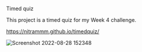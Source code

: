 Timed quiz

This project is a timed quiz for my Week 4 challenge.

https://nitrammm.github.io/timedquiz/

![Screenshot 2022-08-28 152348](https://user-images.githubusercontent.com/109441438/187093259-aea44929-702d-4389-8a93-d79f5786314d.png)
